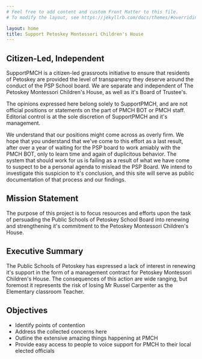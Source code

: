 ```yaml
---
# Feel free to add content and custom Front Matter to this file.
# To modify the layout, see https://jekyllrb.com/docs/themes/#overriding-theme-defaults

layout: home
title: Support Petoskey Montessori Children's House
---
```


## Citizen-Led, Independent

SupportPMCH is a citizen-led grassroots initiative to ensure that residents of Petoskey are provided the level of transparency they deserve around the conduct of the PSP School board. We are separate and independent of The Petoskey Montessori Children's House, as well as it's Board of Trustee's.

The opinions expressed here belong solely to SupportPMCH, and are not official positions or statements on the part of PMCH BOT or PMCH staff. Editorial control is at the sole discretion of SupportPMCH and it's management.

We understand that our positions might come across as overly firm. We hope that you understand that we've come to this effort as a last result, after over a year of waiting for the PSP board to work amiably with the PMCH BOT, only to learn time and again of duplicitous behavior. The system that should work for us is failing as a result of what we have come to suspect to be a personal agenda to mislead the PSP Board. We intend to investigate this suspicion to it's conclusion, and this site will serve as public documentation of that process and our findings.

## Mission Statement

The purpose of this project is to focus resources and efforts upon the task of persuading the Public Schools of Petoskey School Board into renewing and strengthening it's commitment to the Petoskey Montessori Children's House.

## Executive Summary

The Public Schools of Petoskey has expressed a lack of interest in renewing it's support in the form of a management contract for Petoskey Montessori Children's House. The consequences of this action are wide ranging, but foremost it represents the risk of losing Mr Russel Carpenter as the Elementary classroom Teacher.

## Objectives

- Identify points of contention
- Address the collected concerns here
- Outline the extensive amazing things happening at PMCH
- Provide easy access to people to voice support for PMCH to their local elected officials
